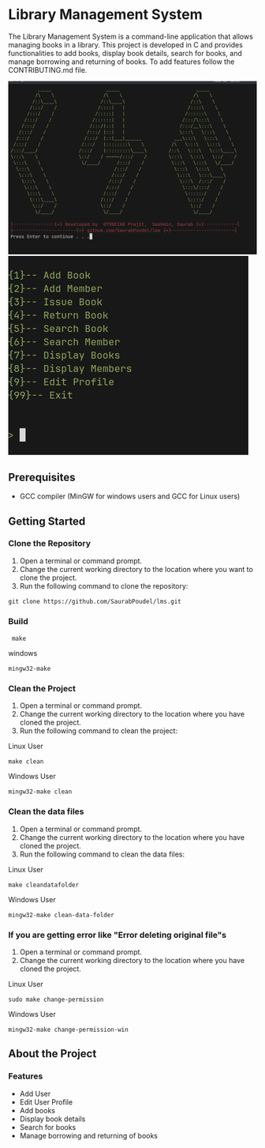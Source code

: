 # Library Management System

The Library Management System is a command-line application that allows managing books in a library. This project is developed in C and provides functionalities to add books, display book details, search for books, and manage borrowing and returning of books. To add features follow the CONTRIBUTING.md file.

![main-screen](./screen1.png)
![menu](./screen2.png)
## Prerequisites

- GCC compiler (MinGW for windows users and GCC for Linux users)

## Getting Started

### Clone the Repository

1. Open a terminal or command prompt.
2. Change the current working directory to the location where you want to clone the project.
3. Run the following command to clone the repository:

```
git clone https://github.com/SaurabPoudel/lms.git
```

### Build

```
 make 
```
windows 
```
mingw32-make
```
### Clean the Project

1. Open a terminal or command prompt.
2. Change the current working directory to the location where you have cloned the project.
3. Run the following command to clean the project:

Linux User

```
make clean
```

Windows User

```
mingw32-make clean
```

### Clean the data files

1. Open a terminal or command prompt.
2. Change the current working directory to the location where you have cloned the project.
3. Run the following command to clean the data files:

Linux User

```
make cleandatafolder
```

Windows User

```
mingw32-make clean-data-folder
```

### If you are getting error like "Error deleting original file"s

1. Open a terminal or command prompt.
2. Change the current working directory to the location where you have cloned the project.

Linux User

```
sudo make change-permission
```

Windows User

```
mingw32-make change-permission-win

```

## About the Project

### Features

- Add User
- Edit User Profile
- Add books
- Display book details
- Search for books
- Manage borrowing and returning of books
